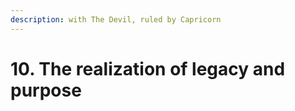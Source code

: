 ```yaml
---
description: with The Devil, ruled by Capricorn
---
```


# 10. The realization of legacy and purpose

